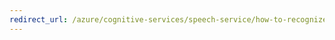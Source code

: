 ```yaml
---
redirect_url: /azure/cognitive-services/speech-service/how-to-recognize-intents-from-speech-csharp
---
```

